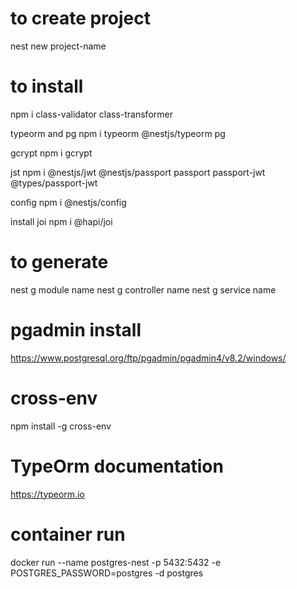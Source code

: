 # to create project

nest new project-name

# to install

  npm i class-validator class-transformer

typeorm and pg
  npm i typeorm @nestjs/typeorm pg

gcrypt
  npm i gcrypt

jst
  npm i @nestjs/jwt @nestjs/passport passport passport-jwt @types/passport-jwt

config
  npm i @nestjs/config

install joi
  npm i @hapi/joi



# to generate

nest g module name
nest g controller name
nest g service name

# pgadmin install

https://www.postgresql.org/ftp/pgadmin/pgadmin4/v8.2/windows/

# cross-env

npm install -g cross-env

# TypeOrm documentation

https://typeorm.io

# container run

docker run --name postgres-nest -p 5432:5432 -e POSTGRES_PASSWORD=postgres -d postgres